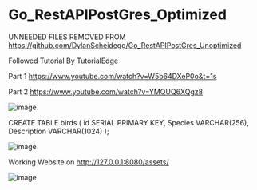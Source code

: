 # Go_RestAPIPostGres_Optimized

UNNEEDED FILES REMOVED FROM https://github.com/DylanScheidegg/Go_RestAPIPostGres_Unoptimized

Followed Tutorial By TutorialEdge

Part 1
https://www.youtube.com/watch?v=W5b64DXeP0o&t=1s

Part 2
https://www.youtube.com/watch?v=YMQUQ6XQgz8

![image](https://user-images.githubusercontent.com/62270254/114478854-37b2d580-9bcd-11eb-8c01-1e73e092bbbe.png)

CREATE TABLE birds (
  id SERIAL PRIMARY KEY,
  Species VARCHAR(256),
  Description VARCHAR(1024)
);

![image](https://user-images.githubusercontent.com/62270254/114478911-5618d100-9bcd-11eb-9005-daddc430768d.png)

Working Website on http://127.0.0.1:8080/assets/

![image](https://user-images.githubusercontent.com/62270254/114479048-a2fca780-9bcd-11eb-8ef5-9cd884c5b6dc.png)

